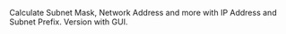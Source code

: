 Calculate Subnet Mask, Network Address and more with IP Address and Subnet Prefix. Version with GUI. 
